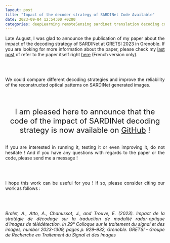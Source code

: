 ```yaml
---
layout: post
title: "Impact of the decoder strategy of SARDINet Code Available"
date: 2023-09-04 12:54:00 +0200
categories: deepLearning remoteSensing sardinet translation decoding code
---
```


<div style="text-align: justify">

Late August, I was glad to announce the publication of my paper about the impact of the decoding strategy of SARDINet at GRETSI 2023 in Grenoble. If you are looking for more information about the paper, please check my <a href= "https://ant89ne.github.io/deeplearning/remotesensing/sardinet/translation/decoding/2023/08/31/gretsi.html">last post</a> of refer to the paper itself right <a href="https://gretsi.fr/data/colloque/pdf/2023_bralet1309.pdf">here</a> (French version only).

<br/><br/>

We could compare different decoding strategies and improve the reliability of the reconstructed optical patterns on SARDINet generated images.

<br/><br/>

<center><font size=5> I am pleased here to announce that the code of the impact of SARDINet decoding strategy is now available on <a href="https://github.com/Ant89ne/SARDINet_Decoding_Strategy">GitHub</a> !</font></center>

<br/>

If you are interested in running it, testing it or even improving it, do not hesitate ! And if you have any questions with regards to the paper or the code, please send me a message ! 

<br/><br/>

I hope this work can be useful for you ! If so, please consider citing our work as follows :

<br/><br/>

<i>Bralet, A., Atto, A., Chanussot, J., and Trouve, E. (2023). Impact de la stratégie de décodage sur la traduction de modalité radar-optique d’images de télédétection. In 29° Colloque sur le traitement du signal et des images, number 2023-1309, pages p. 929–932, Grenoble. GRETSI - Groupe de Recherche en Traitement du Signal et des Images</i>


</div>
